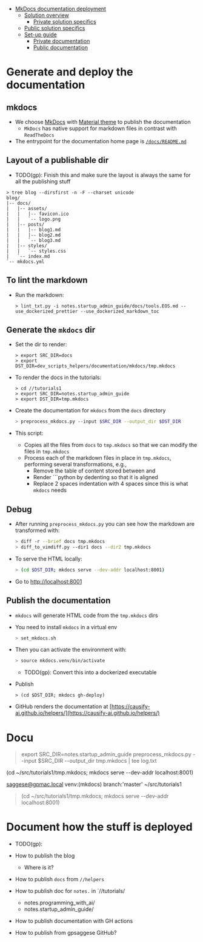 <!-- toc -->

- [MkDocs documentation deployment](#mkdocs-documentation-deployment)
  * [Solution overview](#solution-overview)
    + [Private solution specifics](#private-solution-specifics)
  * [Public solution specifics](#public-solution-specifics)
  * [Set-up guide](#set-up-guide)
    + [Private documentation](#private-documentation)
    + [Public documentation](#public-documentation)

<!-- tocstop -->

# Generate and deploy the documentation

## mkdocs
- We choose [MkDocs](https://www.mkdocs.org/) with
  [Material theme](https://squidfunk.github.io/mkdocs-material) 
  to publish the documentation
  - `MkDocs` has native support for markdown files in contrast with `ReadTheDocs`
- The entrypoint for the documentation home page is
  [`/docs/README.md`](/docs/README.md)

## Layout of a publishable dir

- TODO(gp): Finish this and make sure the layout is always the same for all the
  publishing stuff

```
> tree blog --dirsfirst -n -F --charset unicode
blog/
|-- docs/
|   |-- assets/
|   |   |-- favicon.ico
|   |   `-- logo.png
|   |-- posts/
|   |   |-- blog1.md
|   |   |-- blog2.md
|   |   `-- blog3.md
|   |-- styles/
|   |   `-- styles.css
|   `-- index.md
`-- mkdocs.yml
```

## To lint the markdown

- Run the markdown:
  ```
  > lint_txt.py -i notes.startup_admin_guide/docs/tools.EOS.md --use_dockerized_prettier --use_dockerized_markdown_toc
  ```

## Generate the `mkdocs` dir

- Set the dir to render:
  ```
  > export SRC_DIR=docs
  > export DST_DIR=dev_scripts_helpers/documentation/mkdocs/tmp.mkdocs
  ```

- To render the docs in the tutorials:
  ```
  > cd //tutorials1
  > export SRC_DIR=notes.startup_admin_guide
  > export DST_DIR=tmp.mkdocs
  ```

- Create the documentation for `mkdocs` from the `docs` directory
  ```bash
  > preprocess_mkdocs.py --input $SRC_DIR --output_dir $DST_DIR
  ```
- This script:
  - Copies all the files from `docs` to `tmp.mkdocs` so that we can modify the
    files in `tmp.mkdocs`
  - Process each of the markdown files in place in `tmp.mkdocs`, performing
    several transformations, e.g.,
     - Remove the table of content stored between <!-- toc --> and <!-- tocstop -->
     - Render ```python by dedenting so that it is aligned
     - Replace 2 spaces indentation with 4 spaces since this is what `mkdocs` needs

## Debug 

- After running `preprocess_mkdocs.py` you can see how the markdown are
  transformed with:
  ```bash
  > diff -r --brief docs tmp.mkdocs
  > diff_to_vimdiff.py --dir1 docs --dir2 tmp.mkdocs
  ```

- To serve the HTML locally:
  ```bash
  > (cd $DST_DIR; mkdocs serve --dev-addr localhost:8001)
  ```

- Go to [http://localhost:8001](http://localhost:8001)

## Publish the documentation

- `mkdocs` will generate HTML code from the `tmp.mkdocs` dirs

- You need to install `mkdocs` in a virtual env
  ```bash
  > set_mkdocs.sh
  ```

- Then you can activate the environment with:
  ```bash
  > source mkdocs.venv/bin/activate
  ```
  - TODO(gp): Convert this into a dockerized executable

- Publish 
  ```
  > (cd $DST_DIR; mkdocs gh-deploy)
  ```

- GitHub renders the documentation at [https://causify-ai.github.io/helpers/](https://causify-ai.github.io/helpers/)

# Docu

> export SRC_DIR=notes.startup_admin_guide
> preprocess_mkdocs.py --input $SRC_DIR --output_dir tmp.mkdocs | tee log.txt

(cd ~/src/tutorials1/tmp.mkdocs; mkdocs serve --dev-addr localhost:8001)

saggese@gpmac.local venv:(mkdocs) branch:'master' ~/src/tutorials1
> (cd ~/src/tutorials1/tmp.mkdocs; mkdocs serve --dev-addr localhost:8001)

# Document how the stuff is deployed

- TODO(gp):

- How to publish the blog
  - Where is it?

- How to publish `docs` from `//helpers`

- How to publish doc for `notes.` in `//tutorials/
  - notes.programming_with_ai/
  - notes.startup_admin_guide/

- How to publish documentation with GH actions

- How to publish from gpsaggese GitHub?
